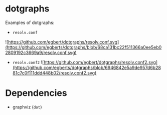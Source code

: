 # dotgraphs


Examples of dotgraphs:

* `resolv.conf`

![https://github.com/egbert/dotgraphs/resolv.conf.svg](https://github.com/egberts/dotgraphs/blob/68ca131bc22f511366a0ee5eb02809192c3669a9/resolv.conf.svg)

* `resolv.conf2`
![https://github.com/egbert/dotgraphs/resolv.conf2.svg](https://github.com/egberts/dotgraphs/blob/6946842e5a9de957d6b2881c7c0f111ddd448b02/resolv.conf2.svg)

# Dependencies

*  graphviz (`dot`) 

